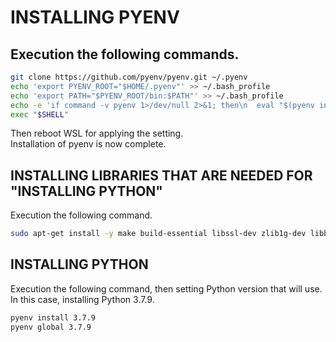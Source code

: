 # INSTALLING PYENV

## Execution the following commands.

```bash
git clone https://github.com/pyenv/pyenv.git ~/.pyenv
echo 'export PYENV_ROOT="$HOME/.pyenv"' >> ~/.bash_profile
echo 'export PATH="$PYENV_ROOT/bin:$PATH"' >> ~/.bash_profile
echo -e 'if command -v pyenv 1>/dev/null 2>&1; then\n  eval "$(pyenv init -)"\nfi' >> ~/.bash_profile
exec "$SHELL"
```
Then reboot WSL for applying the setting.<br/>
Installation of pyenv is now complete.

## INSTALLING LIBRARIES THAT ARE NEEDED FOR "INSTALLING PYTHON"

Execution the following command.

```bash
sudo apt-get install -y make build-essential libssl-dev zlib1g-dev libbz2-dev libreadline-dev libsqlite3-dev wget curl llvm libncurses5-dev libncursesw5-dev xz-utils tk-dev
```

## INSTALLING PYTHON

Execution the following command, then setting Python version that will use.
In this case, installing Python 3.7.9.

```bash
pyenv install 3.7.9
pyenv global 3.7.9
```
